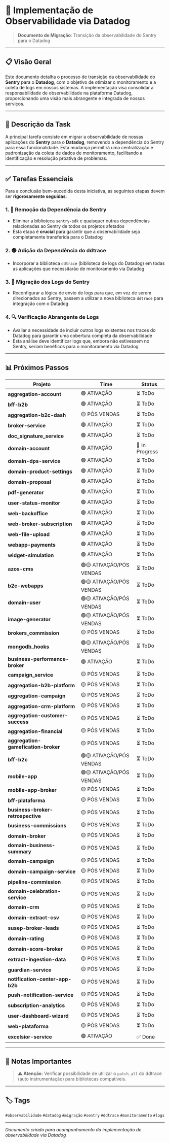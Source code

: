 # 🚀 Implementação de Observabilidade via Datadog

> **Documento de Migração**: Transição da observabilidade do Sentry para o Datadog

---

## 📋 Visão Geral

Este documento detalha o processo de transição da observabilidade do **Sentry** para o **Datadog**, com o objetivo de otimizar o monitoramento e a coleta de logs em nossos sistemas. A implementação visa consolidar a responsabilidade de observabilidade na plataforma Datadog, proporcionando uma visão mais abrangente e integrada de nossos serviços.

---

## 🎯 Descrição da Task

A principal tarefa consiste em migrar a observabilidade de nossas aplicações do **Sentry** para o **Datadog**, removendo a dependência do Sentry para essa funcionalidade. Esta mudança permitirá uma centralização e padronização da coleta de dados de monitoramento, facilitando a identificação e resolução proativa de problemas.

---

## ✅ Tarefas Essenciais

Para a conclusão bem-sucedida desta iniciativa, as seguintes etapas devem ser **rigorosamente seguidas**:

### 1. 🔴 Remoção da Dependência do Sentry
- Eliminar a biblioteca `sentry-sdk` e quaisquer outras dependências relacionadas ao Sentry de todos os projetos afetados
- Esta etapa é **crucial** para garantir que a observabilidade seja completamente transferida para o Datadog

### 2. 🟢 Adição da Dependência do ddtrace
- Incorporar a biblioteca `ddtrace` (biblioteca de logs do Datadog) em todas as aplicações que necessitarão de monitoramento via Datadog

### 3. 🔄 Migração dos Logs do Sentry
- Reconfigurar a lógica de envio de logs para que, em vez de serem direcionados ao Sentry, passem a utilizar a nova biblioteca `ddtrace` para integração com o Datadog

### 4. 🔍 Verificação Abrangente de Logs
- Avaliar a necessidade de incluir outros logs existentes nos traces do Datadog para garantir uma cobertura completa da observabilidade
- Esta análise deve identificar logs que, embora não estivessem no Sentry, seriam benéficos para o monitoramento via Datadog

---

## 📊 Próximos Passos

| Projeto | Time | Status |
|---------|------|--------|
| **aggregation-account** | 🟢 ATIVAÇÃO | ⏳ ToDo |
| **bff-b2b** | 🟢 ATIVAÇÃO | ⏳ ToDo |
| **aggregation-b2c-dash** | 🟡 PÓS VENDAS | ⏳ ToDo |
| **broker-service** | 🟢 ATIVAÇÃO | ⏳ ToDo |
| **doc_signature_service** | 🟢 ATIVAÇÃO | ⏳ ToDo |
| **domain-account** | 🟢 ATIVAÇÃO | 🚧 In Progress |
| **domain-dps-service** | 🟢 ATIVAÇÃO | ⏳ ToDo |
| **domain-product-settings** | 🟢 ATIVAÇÃO | ⏳ ToDo |
| **domain-proposal** | 🟢 ATIVAÇÃO | ⏳ ToDo |
| **pdf-generator** | 🟢 ATIVAÇÃO | ⏳ ToDo |
| **user-status-monitor** | 🟢 ATIVAÇÃO | ⏳ ToDo |
| **web-backoffice** | 🟢 ATIVAÇÃO | ⏳ ToDo |
| **web-broker-subscription** | 🟢 ATIVAÇÃO | ⏳ ToDo |
| **web-file-upload** | 🟢 ATIVAÇÃO | ⏳ ToDo |
| **webapp-payments** | 🟢 ATIVAÇÃO | ⏳ ToDo |
| **widget-simulation** | 🟢 ATIVAÇÃO | ⏳ ToDo |
| **azos-cms** | 🟢🟡 ATIVAÇÃO/PÓS VENDAS | ⏳ ToDo |
| **b2c-webapps** | 🟢🟡 ATIVAÇÃO/PÓS VENDAS | ⏳ ToDo |
| **domain-user** | 🟢🟡 ATIVAÇÃO/PÓS VENDAS | ⏳ ToDo |
| **image-generator** | 🟢🟡 ATIVAÇÃO/PÓS VENDAS | ⏳ ToDo |
| **brokers_commission** | 🟡 PÓS VENDAS | ⏳ ToDo |
| **mongodb_hooks** | 🟢🟡 ATIVAÇÃO/PÓS VENDAS | ⏳ ToDo |
| **business-performance-broker** | 🟢 ATIVAÇÃO | ⏳ ToDo |
| **campaign_service** | 🟡 PÓS VENDAS | ⏳ ToDo |
| **aggregation-b2b-platform** | 🟡 PÓS VENDAS | ⏳ ToDo |
| **aggregation-campaign** | 🟡 PÓS VENDAS | ⏳ ToDo |
| **aggregation-crm-platform** | 🟡 PÓS VENDAS | ⏳ ToDo |
| **aggregation-customer-success** | 🟡 PÓS VENDAS | ⏳ ToDo |
| **aggregation-financial** | 🟡 PÓS VENDAS | ⏳ ToDo |
| **aggregation-gamefication-broker** | 🟡 PÓS VENDAS | ⏳ ToDo |
| **bff-b2c** | 🟢🟡 ATIVAÇÃO/PÓS VENDAS | ⏳ ToDo |
| **mobile-app** | 🟢🟡 ATIVAÇÃO/PÓS VENDAS | ⏳ ToDo |
| **mobile-app-broker** | 🟡 PÓS VENDAS | ⏳ ToDo |
| **bff-plataforma** | 🟡 PÓS VENDAS | ⏳ ToDo |
| **business-broker-retrospective** | 🟡 PÓS VENDAS | ⏳ ToDo |
| **business-commissions** | 🟡 PÓS VENDAS | ⏳ ToDo |
| **domain-broker** | 🟡 PÓS VENDAS | ⏳ ToDo |
| **domain-business-summary** | 🟡 PÓS VENDAS | ⏳ ToDo |
| **domain-campaign** | 🟡 PÓS VENDAS | ⏳ ToDo |
| **domain-campaign-service** | 🟡 PÓS VENDAS | ⏳ ToDo |
| **pipeline-commission** | 🟡 PÓS VENDAS | ⏳ ToDo |
| **domain-celebration-service** | 🟡 PÓS VENDAS | ⏳ ToDo |
| **domain-crm** | 🟡 PÓS VENDAS | ⏳ ToDo |
| **domain-extract-csv** | 🟡 PÓS VENDAS | ⏳ ToDo |
| **susep-broker-leads** | 🟡 PÓS VENDAS | ⏳ ToDo |
| **domain-rating** | 🟡 PÓS VENDAS | ⏳ ToDo |
| **domain-score-broker** | 🟡 PÓS VENDAS | ⏳ ToDo |
| **extract-ingestion-data** | 🟡 PÓS VENDAS | ⏳ ToDo |
| **guardian-service** | 🟡 PÓS VENDAS | ⏳ ToDo |
| **notification-center-app-b2b** | 🟡 PÓS VENDAS | ⏳ ToDo |
| **push-notification-service** | 🟡 PÓS VENDAS | ⏳ ToDo |
| **subscription-analytics** | 🟡 PÓS VENDAS | ⏳ ToDo |
| **user-dashboard-wizard** | 🟡 PÓS VENDAS | ⏳ ToDo |
| **web-plataforma** | 🟡 PÓS VENDAS | ⏳ ToDo |
| **excelsior-service** | 🟢 ATIVAÇÃO | ✅ Done |

---

## 📝 Notas Importantes

> **⚠️ Atenção**: Verificar possibilidade de utilizar o `patch_all` do ddtrace (auto instrumentação) para bibliotecas compatíveis.

---

## 🏷️ Tags

`#observabilidade` `#datadog` `#migração` `#sentry` `#ddtrace` `#monitoramento` `#logs`

---

*Documento criado para acompanhamento da implementação de observabilidade via Datadog*
